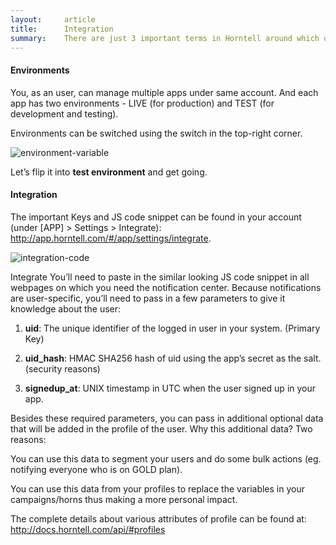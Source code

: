 ```yaml
---
layout:     article
title:      Integration
summary:    There are just 3 important terms in Horntell around which our whole discussion will revolve.
---
```


#### Environments

You, as an user, can manage multiple apps under same account. And each app has two environments - LIVE (for production) and TEST (for development and testing).

Environments can be switched using the switch in the top-right corner.

![environment-variable]({{site.url}}/images/environment.png)

Let’s flip it into **test environment** and get going.

#### Integration

The important Keys and JS code snippet can be found in your account (under [APP] > Settings > Integrate): http://app.horntell.com/#/app/settings/integrate.

![integration-code]({{site.url}}/images/integration.png)

Integrate
You’ll need to paste in the similar looking JS code snippet in all webpages on which you need the notification center. Because notifications are user-specific, you’ll need to pass in a few parameters to give it knowledge about the user:

1. **uid**: The unique identifier of the logged in user in your system. (Primary Key)

2. **uid_hash**: HMAC SHA256 hash of uid using the app’s secret as the salt. (security reasons)

3. **signedup_at**: UNIX timestamp in UTC when the user signed up in your app.

Besides these required parameters, you can pass in additional optional data that will be added in the profile of the user. Why this additional data? Two reasons:

You can use this data to segment your users and do some bulk actions (eg. notifying everyone who is on GOLD plan).

You can use this data from your profiles to replace the variables in your campaigns/horns thus making a more personal impact.

The complete details about various attributes of profile can be found at: http://docs.horntell.com/api/#profiles